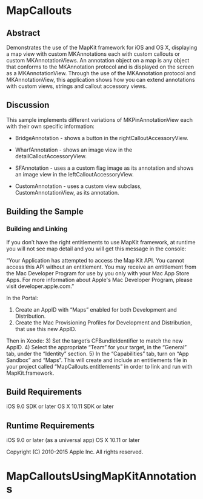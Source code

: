 # MapCallouts

## Abstract

Demonstrates the use of the MapKit framework for iOS and OS X, displaying a map view with custom MKAnnotations each with custom callouts or custom MKAnnotationViews.  An annotation object on a map is any object that conforms to the MKAnnotation protocol and is displayed on the screen as a MKAnnotationView.  Through the use of the MKAnnotation protocol and MKAnnotationView, this application shows how you can extend annotations with custom views, strings and callout accessory views.

## Discussion

This sample implements different variations of MKPinAnnotationView each with their own specific information:

  - BridgeAnnotation - shows a button in the rightCalloutAccessoryView.

  - WharfAnnotation - shows an image view in the detailCalloutAccessoryView.

  - SFAnnotation - uses a a custom flag image as its annotation and shows an image view in the leftCalloutAccessoryView.
  
  - CustomAnnotation - uses a custom view subclass, CustomAnnotationView, as its annotation.

## Building the Sample

### Building and Linking

If you don’t have the right entitlements to use MapKit framework, at runtime you will not see map detail and you will get this message in the console:

“Your Application has attempted to access the Map Kit API. You cannot access this API without an entitlement. You may receive an entitlement from the Mac Developer Program for use by you only with your Mac App Store Apps. For more information about Apple's Mac Developer Program, please visit developer.apple.com.”

In the Portal: 
1) Create an AppID with “Maps” enabled for both Development and Distribution.
2) Create the Mac Provisioning Profiles for Development and Distribution, that use this new AppID.

Then in Xcode:
3) Set the target’s CFBundleIdentifier to match the new AppID.
4) Select the appropriate “Team” for your target, in the “General” tab, under the “Identity” section.
5) In the “Capabilities” tab, turn on “App Sandbox” and “Maps”.  This will create and include an entitlements file in your project called “MapCallouts.entitlements” in order to link and run with MapKit.framework.


## Build Requirements

iOS 9.0 SDK or later
OS X 10.11 SDK or later


## Runtime Requirements

iOS 9.0 or later (as a universal app)
OS X 10.11 or later


Copyright (C) 2010-2015 Apple Inc. All rights reserved.
# MapCalloutsUsingMapKitAnnotations
